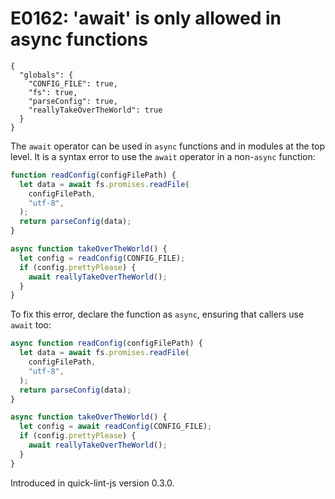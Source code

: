 # E0162: 'await' is only allowed in async functions

```config-for-examples
{
  "globals": {
    "CONFIG_FILE": true,
    "fs": true,
    "parseConfig": true,
    "reallyTakeOverTheWorld": true
  }
}
```

The `await` operator can be used in `async` functions and in modules at the top
level. It is a syntax error to use the `await` operator in a non-`async`
function:

```javascript
function readConfig(configFilePath) {
  let data = await fs.promises.readFile(
    configFilePath,
    "utf-8",
  );
  return parseConfig(data);
}

async function takeOverTheWorld() {
  let config = readConfig(CONFIG_FILE);
  if (config.prettyPlease) {
    await reallyTakeOverTheWorld();
  }
}
```

To fix this error, declare the function as `async`, ensuring that callers use
`await` too:

```javascript
async function readConfig(configFilePath) {
  let data = await fs.promises.readFile(
    configFilePath,
    "utf-8",
  );
  return parseConfig(data);
}

async function takeOverTheWorld() {
  let config = await readConfig(CONFIG_FILE);
  if (config.prettyPlease) {
    await reallyTakeOverTheWorld();
  }
}
```

Introduced in quick-lint-js version 0.3.0.
